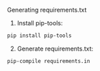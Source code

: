 Generating requirements.txt

1. Install pip-tools:
```bash
pip install pip-tools
```

2. Generate requirements.txt:
```sh
pip-compile requirements.in
```


